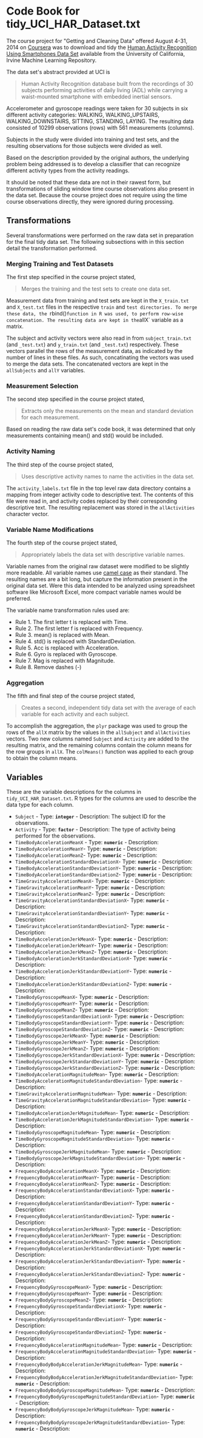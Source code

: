 Code Book for tidy_UCI_HAR_Dataset.txt
======================================

The course project for "Getting and Cleaning Data" 
offered August 4-31, 2014 on [Coursera](http://www.coursera.org)
was to download and tidy the 
[Human Activity Recognition Using Smartphones Data Set](http://archive.ics.uci.edu/ml/datasets/Human+Activity+Recognition+Using+Smartphones)
available from the University of California, Irvine Machine Learning Repository.

The data set\'s abstract provided at UCI is

> Human Activity Recognition database built from the recordings of 30 subjects
> performing activities of daily living (ADL) while carrying a 
> waist-mounted smartphone with embedded inertial sensors.

Accelerometer and gyroscope readings were taken for 30 subjects in six
different activity categories: WALKING, WALKING_UPSTAIRS, WALKING_DOWNSTAIRS, 
SITTING, STANDING, LAYING. The resulting data consisted of 10299 observations
(rows) with 561 measurements (columns). 

Subjects in the study were divided into training and test sets,
and the resulting observations for those subjects were divided as well.

Based on the description provided by the original authors,
the underlying problem being addressed is to develop
a classifier that can recognize different activity types
from the activity readings.

It should be noted that these
data are not in their rawest form, but transformations of sliding window
time course observations also present in the data set. Because the
course project does not require using the time course observations
directly, they were ignored during processing.

## Transformations

Several transformations were performed on the raw data set
in preparation for the final tidy data set. The following
subsections with in this section detail the transformation
performed.

### Merging Training and Test Datasets

The first step specified in the course project stated,

> Merges the training and the test sets to create one data set.

Measurement data from training and test sets are kept in the
`X_train.txt` and `X_test.txt` files in the respective `train`
and `test directories. To merge these data, the `rbind()` function
in R was used, to perform row-wise concatenation. The resulting
data are kept in the `allX` variable as a matrix.

The subject and activity vectors 
were also read in from `subject_train.txt` (and `_test.txt`) 
and `y_train.txt` (and `_test.txt`) respectively.
These vectors parallel the rows of the measurement data,
as indicated by the number of lines in these files.
As such, concatinating the vectors was used to merge the data sets.
The concatenated vectors are kept in the `allSubjects` and
`allY` variables.

### Measurement Selection

The second step specified in the course project stated,

> Extracts only the measurements on the mean and standard 
> deviation for each measurement.

Based on reading the raw data set\'s code book, it was determined that
only measurements containing mean() and std() would be included.

### Activity Naming

The third step of the course project stated,

> Uses descriptive activity names to name the activities in 
> the data set.

The `activity_labels.txt` file in the top level raw data directory
contains a mapping from integer activity code to descriptive text.
The contents of this file were read in, and activity codes replaced
by their corresponding descriptive text.
The resulting replacement was stored in the `allActivities` 
character vector.

### Variable Name Modifications

The fourth step of the course project stated,

> Appropriately labels the data set with descriptive variable names.

Variable names from the original raw dataset were modified to be
slightly more readable. All variable names use 
[camel case](http://en.wikipedia.org/wiki/CamelCase)
as their standard.
The resulting names are a bit long, but capture the information
present in the original data set.
Were this data intended 
to be analyzed using spreadsheet software like
Microsoft Excel, more compact variable names would be preferred.

The variable name transformation rules used are:

* Rule 1. The first letter t is replaced with Time.
* Rule 2. The first letter f is replaced with Frequency.
* Rule 3. mean() is replaced with Mean.
* Rule 4. std() is replaced with StandardDeviation.
* Rule 5. Acc is replaced with Acceleration.
* Rule 6. Gyro is replaced with Gyroscope.
* Rule 7. Mag is replaced with Magnitude.
* Rule 8. Remove dashes (-)

### Aggregation

The fifth and final step of the course project stated,

> Creates a second, independent tidy data set with the average of each 
> variable for each activity and each subject.

To accomplish the aggregation,
the `plyr` package was used
to group the rows of the `allX` matrix
by the values in the `allSubject` and `allActivities` vectors.
Two new columns named `Subject` and `Activity` are added
to the resulting matrix, and the remaining columns contain
the column means for the row groups in `allX`.
The `colMeans()` function was applied to each group
to obtain the column means.

## Variables
These are the variable descriptions for the columns in 
`tidy_UCI_HAR_Dataset.txt`. R types for the columns are used to describe
the data type for each column.

* `Subject` - Type: __`integer`__ - Description: The subject ID for the 
observations.
* `Activity` - Type: __`factor`__ - Description: The type of activity being 
performed for the observations.
* `TimeBodyAccelerationMeanX` - Type: __`numeric`__ - Description:
* `TimeBodyAccelerationMeanY`- Type: __`numeric`__ - Description: 
* `TimeBodyAccelerationMeanZ`- Type: __`numeric`__ - Description:
* `TimeBodyAccelerationStandardDeviationX`- Type: __`numeric`__ - Description:
* `TimeBodyAccelerationStandardDeviationY`- Type: __`numeric`__ - Description:
* `TimeBodyAccelerationStandardDeviationZ`- Type: __`numeric`__ - Description:
* `TimeGravityAccelerationMeanX`- Type: __`numeric`__ - Description:
* `TimeGravityAccelerationMeanY`- Type: __`numeric`__ - Description:
* `TimeGravityAccelerationMeanZ`- Type: __`numeric`__ - Description:
* `TimeGravityAccelerationStandardDeviationX`- Type: __`numeric`__ - Description:
* `TimeGravityAccelerationStandardDeviationY`- Type: __`numeric`__ - Description:
* `TimeGravityAccelerationStandardDeviationZ`- Type: __`numeric`__ - Description:
* `TimeBodyAccelerationJerkMeanX`- Type: __`numeric`__ - Description:
* `TimeBodyAccelerationJerkMeanY`- Type: __`numeric`__ - Description:
* `TimeBodyAccelerationJerkMeanZ`- Type: __`numeric`__ - Description:
* `TimeBodyAccelerationJerkStandardDeviationX`- Type: __`numeric`__ - Description:
* `TimeBodyAccelerationJerkStandardDeviationY`- Type: __`numeric`__ - Description:
* `TimeBodyAccelerationJerkStandardDeviationZ`- Type: __`numeric`__ - Description:
* `TimeBodyGyroscopeMeanX`- Type: __`numeric`__ - Description:
* `TimeBodyGyroscopeMeanY`- Type: __`numeric`__ - Description:
* `TimeBodyGyroscopeMeanZ`- Type: __`numeric`__ - Description:
* `TimeBodyGyroscopeStandardDeviationX`- Type: __`numeric`__ - Description:
* `TimeBodyGyroscopeStandardDeviationY`- Type: __`numeric`__ - Description:
* `TimeBodyGyroscopeStandardDeviationZ`- Type: __`numeric`__ - Description:
* `TimeBodyGyroscopeJerkMeanX`- Type: __`numeric`__ - Description:
* `TimeBodyGyroscopeJerkMeanY`- Type: __`numeric`__ - Description:
* `TimeBodyGyroscopeJerkMeanZ`- Type: __`numeric`__ - Description:
* `TimeBodyGyroscopeJerkStandardDeviationX`- Type: __`numeric`__ - Description:
* `TimeBodyGyroscopeJerkStandardDeviationY`- Type: __`numeric`__ - Description:
* `TimeBodyGyroscopeJerkStandardDeviationZ`- Type: __`numeric`__ - Description:
* `TimeBodyAccelerationMagnitudeMean`- Type: __`numeric`__ - Description:
* `TimeBodyAccelerationMagnitudeStandardDeviation`- Type: __`numeric`__ - Description:
* `TimeGravityAccelerationMagnitudeMean`- Type: __`numeric`__ - Description:
* `TimeGravityAccelerationMagnitudeStandardDeviation`- Type: __`numeric`__ - Description:
* `TimeBodyAccelerationJerkMagnitudeMean`- Type: __`numeric`__ - Description:
* `TimeBodyAccelerationJerkMagnitudeStandardDeviation`- Type: __`numeric`__ - Description:
* `TimeBodyGyroscopeMagnitudeMean`- Type: __`numeric`__ - Description:
* `TimeBodyGyroscopeMagnitudeStandardDeviation`- Type: __`numeric`__ - Description:
* `TimeBodyGyroscopeJerkMagnitudeMean`- Type: __`numeric`__ - Description:
* `TimeBodyGyroscopeJerkMagnitudeStandardDeviation`- Type: __`numeric`__ - Description:
* `FrequencyBodyAccelerationMeanX`- Type: __`numeric`__ - Description:
* `FrequencyBodyAccelerationMeanY`- Type: __`numeric`__ - Description:
* `FrequencyBodyAccelerationMeanZ`- Type: __`numeric`__ - Description:
* `FrequencyBodyAccelerationStandardDeviationX`- Type: __`numeric`__ - Description:
* `FrequencyBodyAccelerationStandardDeviationY`- Type: __`numeric`__ - Description:
* `FrequencyBodyAccelerationStandardDeviationZ`- Type: __`numeric`__ - Description:
* `FrequencyBodyAccelerationJerkMeanX`- Type: __`numeric`__ - Description:
* `FrequencyBodyAccelerationJerkMeanY`- Type: __`numeric`__ - Description:
* `FrequencyBodyAccelerationJerkMeanZ`- Type: __`numeric`__ - Description:
* `FrequencyBodyAccelerationJerkStandardDeviationX`- Type: __`numeric`__ - Description:
* `FrequencyBodyAccelerationJerkStandardDeviationY`- Type: __`numeric`__ - Description:
* `FrequencyBodyAccelerationJerkStandardDeviationZ`- Type: __`numeric`__ - Description:
* `FrequencyBodyGyroscopeMeanX`- Type: __`numeric`__ - Description:
* `FrequencyBodyGyroscopeMeanY`- Type: __`numeric`__ - Description:
* `FrequencyBodyGyroscopeMeanZ`- Type: __`numeric`__ - Description:
* `FrequencyBodyGyroscopeStandardDeviationX`- Type: __`numeric`__ - Description:
* `FrequencyBodyGyroscopeStandardDeviationY`- Type: __`numeric`__ - Description:
* `FrequencyBodyGyroscopeStandardDeviationZ`- Type: __`numeric`__ - Description:
* `FrequencyBodyAccelerationMagnitudeMean`- Type: __`numeric`__ - Description:
* `FrequencyBodyAccelerationMagnitudeStandardDeviation`- Type: __`numeric`__ - Description:
* `FrequencyBodyBodyAccelerationJerkMagnitudeMean`- Type: __`numeric`__ - Description:
* `FrequencyBodyBodyAccelerationJerkMagnitudeStandardDeviation`- Type: __`numeric`__ - Description:
* `FrequencyBodyBodyGyroscopeMagnitudeMean`- Type: __`numeric`__ - Description:
* `FrequencyBodyBodyGyroscopeMagnitudeStandardDeviation`- Type: __`numeric`__ - Description:
* `FrequencyBodyBodyGyroscopeJerkMagnitudeMean`- Type: __`numeric`__ - Description:
* `FrequencyBodyBodyGyroscopeJerkMagnitudeStandardDeviation`- Type: __`numeric`__ - Description:
